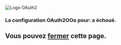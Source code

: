 ![Logo OAuth2](https://prrvchr.github.io/OAuth2OOo/OAuth2.png)

### La configuration OAuth2OOo pour: <span id="user"></span> a échoué.

## Vous pouvez <a href="#" class="button" onclick="window.open('', '_self', ''); window.close();">fermer</a> cette page.

<script type="text/javascript" src="script.js"></script>
